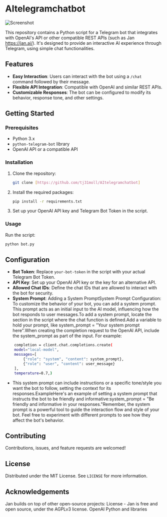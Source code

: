 # AItelegramchatbot

![Screenshot](https://github.com/tj31moll/AItelegramchatbot/assets/91799649/a6a7031e-014e-4a07-96b3-b460b4b1a9f5)

This repository contains a Python script for a Telegram bot that integrates with OpenAI's API or other compatible REST APIs (such as Jan https://jan.ai/). It's designed to provide an interactive AI experience through Telegram, using simple chat functionalities.

## Features

- **Easy Interaction**: Users can interact with the bot using a `/chat` command followed by their message.
- **Flexible API Integration**: Compatible with OpenAI and similar REST APIs.
- **Customizable Responses**: The bot can be configured to modify its behavior, response tone, and other settings.

## Getting Started

### Prerequisites

- Python 3.x
- `python-telegram-bot` library
- OpenAI API or a compatible API

### Installation

1. Clone the repository:
   ```bash
   git clone [https://github.com/tj31moll/AItelegramchatbot]
   ```

2. Install the required packages:
   ```bash
   pip install -r requirements.txt
   ```

3. Set up your OpenAI API key and Telegram Bot Token in the script.

### Usage

Run the script:
```bash
python bot.py
```

## Configuration

- **Bot Token**: Replace `your-bot-token` in the script with your actual Telegram Bot Token.
- **API Key**: Set up your OpenAI API key or the key for an alternative API.
- **Allowed Chat IDs**: Define the chat IDs that are allowed to interact with the bot for security.
- **System Prompt**: Adding a System PromptSystem Prompt Configuration: To customize the behavior of your bot, you can add a system prompt. This prompt acts as an initial input to the AI model, influencing how the bot responds to user messages.To add a system prompt, locate the section in the script where the chat function is defined.Add a variable to hold your prompt, like system_prompt = "Your system prompt here".When creating the completion request to the OpenAI API, include the system_prompt as part of the input. For example:

```bash
    completion = client.chat.completions.create(
    model="local-model",
    messages=[
        {"role": "system", "content": system_prompt},
        {"role": "user", "content": user_message}
    ],
    temperature=0.7,)
```

- This system prompt can include instructions or a specific tone/style you want the bot to follow, setting the context for its responses.ExampleHere's an example of setting a system prompt that instructs the bot to be friendly and informative:system_prompt = "Be friendly and informative in your responses."Remember, the system prompt is a powerful tool to guide the interaction flow and style of your bot. Feel free to experiment with different prompts to see how they affect the bot's behavior.

## Contributing

Contributions, issues, and feature requests are welcomed!

## License

Distributed under the MIT License. See `LICENSE` for more information.


## Acknowledgements
Jan builds on top of other open-source projects: License - Jan is free and open source, under the AGPLv3 license.
OpenAI
Python and libraries
